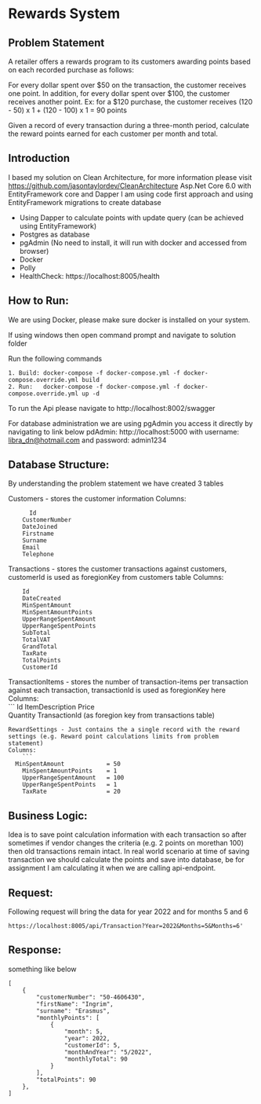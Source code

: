 # Rewards System


## Problem Statement

A retailer offers a rewards program to its customers awarding points based on each recorded purchase as follows:
 
For every dollar spent over $50 on the transaction, the customer receives one point.
In addition, for every dollar spent over $100, the customer receives another point.
Ex: for a $120 purchase, the customer receives
(120 - 50) x 1 + (120 - 100) x 1 = 90 points

Given a record of every transaction during a three-month period, calculate the reward points earned for each customer per month and total. 


## Introduction

I based my solution on Clean Architecture, for more information please visit https://github.com/jasontaylordev/CleanArchitecture
Asp.Net Core 6.0 with EntityFramework core and Dapper
I am using code first approach and using EntityFramework migrations to create database
- Using Dapper to calculate points with update query (can be achieved using EntityFramework)
- Postgres as database
- pgAdmin (No need to install, it will run with docker and accessed from browser)
- Docker
- Polly
- HealthCheck: https://localhost:8005/health


## How to Run:

We are using Docker, please make sure docker is installed on your system.

If using windows then open command prompt and navigate to solution folder

Run the following commands
```
1. Build: docker-compose -f docker-compose.yml -f docker-compose.override.yml build
2. Run:	  docker-compose -f docker-compose.yml -f docker-compose.override.yml up -d
```
To run the Api please navigate to http://localhost:8002/swagger 

For database administration we are using pgAdmin you access it directly by navigating to link below
pdAdmin: http://localhost:5000
with username: libra_dn@hotmail.com and password: admin1234



## Database Structure:

By understanding the problem statement we have created 3 tables

Customers - stores the customer information
Columns:
```
	  Id
    CustomerNumber
    DateJoined
    Firstname
    Surname
    Email
    Telephone
```
Transactions - stores the customer transactions against customers, customerId is used as foregionKey from customers table
Columns:
``` 
    Id    
    DateCreated
    MinSpentAmount
    MinSpentAmountPoints
    UpperRangeSpentAmount
    UpperRangeSpentPoints
    SubTotal
    TotalVAT
    GrandTotal
    TaxRate
    TotalPoints
    CustomerId
```
TransactionItems - stores the number of transaction-items per transaction against each transaction, transactionId is used as foregionKey here 
Columns:	 
	 ```
     Id
     ItemDescription
     Price  
     Quantity 
     TransactionId (as foregion key from transactions table)
```
RewardSettings - Just contains the a single record with the reward settings (e.g. Reward point calculations limits from problem statement)
Columns:
	```
  MinSpentAmount			= 50
	MinSpentAmountPoints	= 1
	UpperRangeSpentAmount	= 100
	UpperRangeSpentPoints	= 1
	TaxRate					= 20
```


## Business Logic:

Idea is to save point calculation information with each transaction so after sometimes if vendor changes the criteria (e.g. 2 points on morethan 100) then old transactions remain intact.
In real world scenario at time of saving transaction we should calculate the points and save into database, be for assignment I am calculating it when we are calling api-endpoint.


## Request:
Following request will bring the data for year 2022 and for months 5 and 6

```
https://localhost:8005/api/Transaction?Year=2022&Months=5&Months=6'
```
## Response:
something like below
> 
```
[   
    {
        "customerNumber": "50-4606430",
        "firstName": "Ingrim",
        "surname": "Erasmus",
        "monthlyPoints": [
            {
                "month": 5,
                "year": 2022,
                "customerId": 5,
                "monthAndYear": "5/2022",
                "monthlyTotal": 90
            }
        ],
        "totalPoints": 90
    },
]
```



